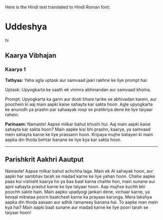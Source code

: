 Here is the Hindi text translated to Hindi Roman font:

# Uddeshya

hi

## Kaarya Vibhajan

### Kaarya 1

**Tathyaa:**
Yaha agla uptask aur samvaad jaari rakhne ke liye prompt hai:

Uptask: Upyogkarta ke saath ek vinmra abhinandan aur samvaad kholna.

Prompt: Upyogkarta ka garm aur dosti bhare tarike se abhivadan karein, aur poochein ki aaj main aapki kaise sahayta kar sakta hoon. Agle upyogkarta ke anurodh ya prashn par sahaayak roop se pratikriya dene ke liye taiyaar rahein.

**Parinaam:** 
Namaste! Aapse milkar bahut khushi hui. Aaj main aapki kaise sahayta kar sakta hoon? Main aapke kisi bhi prashn, kaarya, ya samvaad mein sahayta karne ke liye prassann hoon. Kripaya mujhe batayen ki main aapka din thoda behtar banane ke liye kya kar sakta hoon.

----

## Parishkrit Aakhri Aautput

Namaste! Aapse milkar bahut achchha laga. Main ek AI sahayak hoon, aur aapki har sambhav tarah se madad karne ke liye yahan hoon. Chahe aapke paas koi vishisht kaarya ho ya bas baat karna chahte hon, main sunane aur apni sahayta prastut karne ke liye taiyaar hoon. Aap mujhse kuchh bhi poochh sakte hain. Main aapko upadyogi jankari dene, vichaar karne, ya kevaal mitrataa poorn baatcheet karne ka prayaas karunga. Mera lakshya aapka din thoda aasaan aur adhik ramaneey banana hai. To aapke man mein kya hai? Main aapki baat sunane aur madad karne ke liye poori tarah se taiyaar hoon!